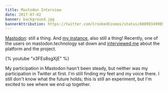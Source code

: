 ```yaml
---
title: Mastodon Interview
date: 2017-07-02
banner: background.jpg
bannerAttribution: https://twitter.com/CrookedCosmos/status/880903499059519489
---
```


[Mastodon](https://joinmastodon.org): still a thing. And [my instance](https://mastodon.technology), also still a thing! Recently, one of the users on mastodon.technology sat down and [interviewed me](http://www.smays.com/2017/06/ash-furrow/) about the platform and the project.

{% youtube "x3FEs8sgXjE" %}

My participation in Mastodon hasn't been steady, but neither was my participation in Twitter at first. I'm still finding my feet and my voice there. I still don't know what the future holds; this is still an experiment, but I'm excited to see where we end up together.
